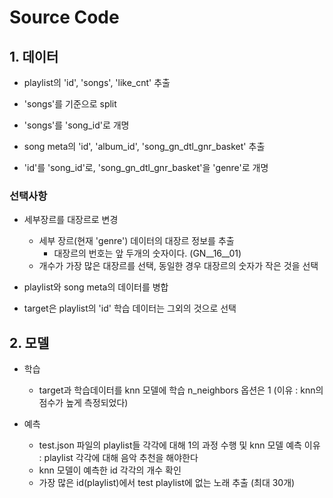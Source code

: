 # Source Code

## 1. 데이터
- playlist의 'id', 'songs', 'like_cnt' 추출
- 'songs'를 기준으로 split
- 'songs'를 'song_id'로 개명

- song meta의 'id', 'album_id', 'song_gn_dtl_gnr_basket' 추출
- 'id'를 'song_id'로, 'song_gn_dtl_gnr_basket'을 'genre'로 개명

### 선택사항
- 세부장르를 대장르로 변경
    - 세부 장르(현재 'genre') 데이터의 대장르 정보를 추출
        - 대장르의 번호는 앞 두개의 숫자이다. (GN__16__01)
    - 개수가 가장 많은 대장르를 선택, 동일한 경우 대장르의 숫자가 작은 것을 선택

- playlist와 song meta의 데이터를 병합
- target은 playlist의 'id' 학습 데이터는 그외의 것으로 선택

## 2. 모델
- 학습
    - target과 학습데이터를 knn 모델에 학습
        n_neighbors 옵션은 1 (이유 : knn의 점수가 높게 측정되었다)
    
- 예측
    - test.json 파일의 playlist들 각각에 대해 1의 과정 수행 및 knn 모델 예측
        이유 : playlist 각각에 대해 음악 추천을 해야한다
    - knn 모델이 예측한 id 각각의 개수 확인
    - 가장 많은 id(playlist)에서 test playlist에 없는 노래 추출 (최대 30개)
